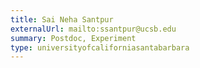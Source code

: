 ```yaml
---
title: Sai Neha Santpur
externalUrl: mailto:ssantpur@ucsb.edu
summary: Postdoc, Experiment
type: universityofcaliforniasantabarbara
---
```

